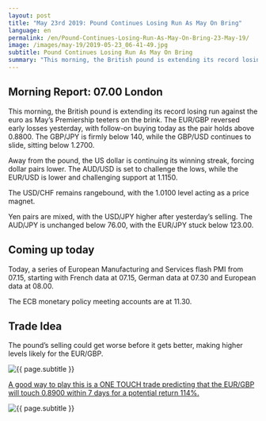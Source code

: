 ```yaml
---
layout: post
title: "May 23rd 2019: Pound Continues Losing Run As May On Bring"
language: en
permalink: /en/Pound-Continues-Losing-Run-As-May-On-Bring-23-May-19/
image: /images/may-19/2019-05-23_06-41-49.jpg
subtitle: Pound Continues Losing Run As May On Bring
summary: "This morning, the British pound is extending its record losing run against the euro as May’s Premiership teeters on the brink. The EUR/GBP reversed early losses yesterday, with follow-on buying today as the pair holds above 0.8800"
---
```

## Morning Report: 07.00 London

This morning, the British pound is extending its record losing run against the euro as May’s Premiership teeters on the brink. The EUR/GBP reversed early losses yesterday, with follow-on buying today as the pair holds above 0.8800. The GBP/JPY is firmly below 140, while the GBP/USD continues to slide, sitting below 1.2700. 

Away from the pound, the US dollar is continuing its winning streak, forcing dollar pairs lower. The AUD/USD is set to challenge the lows, while the EUR/USD is lower and challenging support at 1.1150. 

The USD/CHF remains rangebound, with the 1.0100 level acting as a price magnet. 

Yen pairs are mixed, with the USD/JPY higher after yesterday’s selling. The AUD/JPY is unchanged below 76.00, with the EUR/JPY stuck below 123.00. 

## Coming up today	

Today, a series of European Manufacturing and Services flash PMI from 07.15, starting with French data at 07.15, German data at 07.30 and European data at 08.00. 

The ECB monetary policy meeting accounts are at 11.30. 

## Trade Idea

The pound’s selling could get worse before it gets better, making higher levels likely for the EUR/GBP.

<img class="post-image" src="{{ site.url }}/images/may-19/2019-05-23_06-41-49.jpg" alt="{{ page.subtitle }}" title="{{ page.subtitle }}">

<a href="%LINK%%?currency=GBP&market=forex&underlying=frxEURGBP&formname=touchnotouch&duration_amount=7&duration_units=d&amount=10&amount_type=stake&expiry_type=duration&barrier=0.8900" target="_blank" rel="noopener noreferrer nofollow">A good way to play this is a ONE TOUCH trade predicting that the EUR/GBP will touch 0.8900 within 7 days for a potential return 114%.</a>

<img class="post-image" src="{{ site.url }}/images/may-19/2019-05-23_06-43-31.jpg" alt="{{ page.subtitle }}" title="{{ page.subtitle }}">